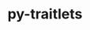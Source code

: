 ---
title: "py-traitlets"
layout: cache
categories: [package, develop-2024-08-04]
meta: {"versions": ["5.14.3"], "compilers": ["gcc@=11.1.0", "gcc@=11.4.0", "gcc@=7.3.1", "gcc@=9.4.0", "oneapi@=2024.2.0"], "oss": ["amzn2", "ubuntu20.04", "ubuntu22.04"], "platforms": ["linux"], "targets": ["aarch64", "neoverse_n1", "neoverse_v1", "neoverse_v2", "ppc64le", "x86_64_v3"], "stacks": ["aws-isc", "aws-isc-aarch64", "data-vis-sdk", "e4s-neoverse-v2", "e4s-neoverse_v1", "e4s-oneapi", "e4s-power", "root"], "num_specs": 16, "num_specs_by_stack": {"aws-isc-aarch64": 2, "root": 16, "aws-isc": 1, "e4s-power": 2, "data-vis-sdk": 2, "e4s-neoverse_v1": 2, "e4s-neoverse-v2": 2, "e4s-oneapi": 2}}
spec_details: [{"hash": "x3g7573iey25o5xa2hkhylmptjq2s5qc", "compiler": "gcc@=7.3.1", "versions": ["5.14.3"], "os": "amzn2", "platform": "linux", "target": "aarch64", "variants": ["build_system=python_pip"], "stacks": ["aws-isc-aarch64", "root"], "size": "-", "tarball": "https://binaries.spack.io/releases/develop-2024-08-04/build_cache/linux-amzn2-aarch64/gcc-7.3.1/py-traitlets-5.14.3/linux-amzn2-aarch64-gcc-7.3.1-py-traitlets-5.14.3-x3g7573iey25o5xa2hkhylmptjq2s5qc.spack"}, {"hash": "jv4hngggpjb5kxl6leexrvsgc4x3kakd", "compiler": "gcc@=7.3.1", "versions": ["5.14.3"], "os": "amzn2", "platform": "linux", "target": "neoverse_n1", "variants": ["build_system=python_pip"], "stacks": ["aws-isc-aarch64", "root"], "size": "-", "tarball": "https://binaries.spack.io/releases/develop-2024-08-04/build_cache/linux-amzn2-neoverse_n1/gcc-7.3.1/py-traitlets-5.14.3/linux-amzn2-neoverse_n1-gcc-7.3.1-py-traitlets-5.14.3-jv4hngggpjb5kxl6leexrvsgc4x3kakd.spack"}, {"hash": "mwump26wcurchrwfv6zmm2522g76deg5", "compiler": "gcc@=7.3.1", "versions": ["5.14.3"], "os": "amzn2", "platform": "linux", "target": "x86_64_v3", "variants": ["build_system=python_pip"], "stacks": ["root", "aws-isc"], "size": "-", "tarball": "https://binaries.spack.io/releases/develop-2024-08-04/build_cache/linux-amzn2-x86_64_v3/gcc-7.3.1/py-traitlets-5.14.3/linux-amzn2-x86_64_v3-gcc-7.3.1-py-traitlets-5.14.3-mwump26wcurchrwfv6zmm2522g76deg5.spack"}, {"hash": "u6ir3wndhzdyg6okarzrywxv5gm4mnck", "compiler": "gcc@=9.4.0", "versions": ["5.14.3"], "os": "ubuntu20.04", "platform": "linux", "target": "ppc64le", "variants": ["build_system=python_pip"], "stacks": ["root", "e4s-power"], "size": "-", "tarball": "https://binaries.spack.io/releases/develop-2024-08-04/build_cache/linux-ubuntu20.04-ppc64le/gcc-9.4.0/py-traitlets-5.14.3/linux-ubuntu20.04-ppc64le-gcc-9.4.0-py-traitlets-5.14.3-u6ir3wndhzdyg6okarzrywxv5gm4mnck.spack"}, {"hash": "fbyspaowtphitn4cyaanbzas7jtsw35r", "compiler": "gcc@=9.4.0", "versions": ["5.14.3"], "os": "ubuntu20.04", "platform": "linux", "target": "ppc64le", "variants": ["build_system=python_pip"], "stacks": ["root", "e4s-power"], "size": "-", "tarball": "https://binaries.spack.io/releases/develop-2024-08-04/build_cache/linux-ubuntu20.04-ppc64le/gcc-9.4.0/py-traitlets-5.14.3/linux-ubuntu20.04-ppc64le-gcc-9.4.0-py-traitlets-5.14.3-fbyspaowtphitn4cyaanbzas7jtsw35r.spack"}, {"hash": "kr45bmvckqzzrutrto3l35r7bttsnzch", "compiler": "gcc@=11.1.0", "versions": ["5.14.3"], "os": "ubuntu20.04", "platform": "linux", "target": "x86_64_v3", "variants": ["build_system=python_pip"], "stacks": ["root", "data-vis-sdk"], "size": "-", "tarball": "https://binaries.spack.io/releases/develop-2024-08-04/build_cache/linux-ubuntu20.04-x86_64_v3/gcc-11.1.0/py-traitlets-5.14.3/linux-ubuntu20.04-x86_64_v3-gcc-11.1.0-py-traitlets-5.14.3-kr45bmvckqzzrutrto3l35r7bttsnzch.spack"}, {"hash": "3i5c4kyflmoppsbhl4comfsn7527b3az", "compiler": "gcc@=11.1.0", "versions": ["5.14.3"], "os": "ubuntu20.04", "platform": "linux", "target": "x86_64_v3", "variants": ["build_system=python_pip"], "stacks": ["root", "data-vis-sdk"], "size": "-", "tarball": "https://binaries.spack.io/releases/develop-2024-08-04/build_cache/linux-ubuntu20.04-x86_64_v3/gcc-11.1.0/py-traitlets-5.14.3/linux-ubuntu20.04-x86_64_v3-gcc-11.1.0-py-traitlets-5.14.3-3i5c4kyflmoppsbhl4comfsn7527b3az.spack"}, {"hash": "uhz7mqgw3osttspnj5v6xu3xqqurran6", "compiler": "gcc@=11.4.0", "versions": ["5.14.3"], "os": "ubuntu22.04", "platform": "linux", "target": "neoverse_v1", "variants": ["build_system=python_pip"], "stacks": ["root", "e4s-neoverse_v1"], "size": "-", "tarball": "https://binaries.spack.io/releases/develop-2024-08-04/build_cache/linux-ubuntu22.04-neoverse_v1/gcc-11.4.0/py-traitlets-5.14.3/linux-ubuntu22.04-neoverse_v1-gcc-11.4.0-py-traitlets-5.14.3-uhz7mqgw3osttspnj5v6xu3xqqurran6.spack"}, {"hash": "rmpypvrnf7fgg3o2ijw6ioc2uut6flkv", "compiler": "gcc@=11.4.0", "versions": ["5.14.3"], "os": "ubuntu22.04", "platform": "linux", "target": "neoverse_v1", "variants": ["build_system=python_pip"], "stacks": ["root", "e4s-neoverse_v1"], "size": "-", "tarball": "https://binaries.spack.io/releases/develop-2024-08-04/build_cache/linux-ubuntu22.04-neoverse_v1/gcc-11.4.0/py-traitlets-5.14.3/linux-ubuntu22.04-neoverse_v1-gcc-11.4.0-py-traitlets-5.14.3-rmpypvrnf7fgg3o2ijw6ioc2uut6flkv.spack"}, {"hash": "xt3niqll3kazgltzizgjqavibbvea6rc", "compiler": "gcc@=11.4.0", "versions": ["5.14.3"], "os": "ubuntu22.04", "platform": "linux", "target": "neoverse_v2", "variants": ["build_system=python_pip"], "stacks": ["root", "e4s-neoverse-v2"], "size": "-", "tarball": "https://binaries.spack.io/releases/develop-2024-08-04/build_cache/linux-ubuntu22.04-neoverse_v2/gcc-11.4.0/py-traitlets-5.14.3/linux-ubuntu22.04-neoverse_v2-gcc-11.4.0-py-traitlets-5.14.3-xt3niqll3kazgltzizgjqavibbvea6rc.spack"}, {"hash": "anyad4centvf3k7vk7r32hc3vrgzlxpn", "compiler": "gcc@=11.4.0", "versions": ["5.14.3"], "os": "ubuntu22.04", "platform": "linux", "target": "neoverse_v2", "variants": ["build_system=python_pip"], "stacks": ["root", "e4s-neoverse-v2"], "size": "-", "tarball": "https://binaries.spack.io/releases/develop-2024-08-04/build_cache/linux-ubuntu22.04-neoverse_v2/gcc-11.4.0/py-traitlets-5.14.3/linux-ubuntu22.04-neoverse_v2-gcc-11.4.0-py-traitlets-5.14.3-anyad4centvf3k7vk7r32hc3vrgzlxpn.spack"}, {"hash": "mr3hkqafsrcsjv2l2ypxy2mi3k5h2udk", "compiler": "gcc@=11.4.0", "versions": ["5.14.3"], "os": "ubuntu22.04", "platform": "linux", "target": "x86_64_v3", "variants": ["build_system=python_pip"], "stacks": ["root"], "size": "-", "tarball": "https://binaries.spack.io/releases/develop-2024-08-04/build_cache/linux-ubuntu22.04-x86_64_v3/gcc-11.4.0/py-traitlets-5.14.3/linux-ubuntu22.04-x86_64_v3-gcc-11.4.0-py-traitlets-5.14.3-mr3hkqafsrcsjv2l2ypxy2mi3k5h2udk.spack"}, {"hash": "zrlzztpgzsuvzzw5f25nnm5wzh4xd6vb", "compiler": "gcc@=11.4.0", "versions": ["5.14.3"], "os": "ubuntu22.04", "platform": "linux", "target": "x86_64_v3", "variants": ["build_system=python_pip"], "stacks": ["root"], "size": "-", "tarball": "https://binaries.spack.io/releases/develop-2024-08-04/build_cache/linux-ubuntu22.04-x86_64_v3/gcc-11.4.0/py-traitlets-5.14.3/linux-ubuntu22.04-x86_64_v3-gcc-11.4.0-py-traitlets-5.14.3-zrlzztpgzsuvzzw5f25nnm5wzh4xd6vb.spack"}, {"hash": "pgloadeep7uwbcikr6wnjlsbgokxjs5t", "compiler": "gcc@=11.4.0", "versions": ["5.14.3"], "os": "ubuntu22.04", "platform": "linux", "target": "x86_64_v3", "variants": ["build_system=python_pip"], "stacks": ["root"], "size": "-", "tarball": "https://binaries.spack.io/releases/develop-2024-08-04/build_cache/linux-ubuntu22.04-x86_64_v3/gcc-11.4.0/py-traitlets-5.14.3/linux-ubuntu22.04-x86_64_v3-gcc-11.4.0-py-traitlets-5.14.3-pgloadeep7uwbcikr6wnjlsbgokxjs5t.spack"}, {"hash": "hqfnvskndcqavc5qvh74i6cxtilmjzck", "compiler": "oneapi@=2024.2.0", "versions": ["5.14.3"], "os": "ubuntu22.04", "platform": "linux", "target": "x86_64_v3", "variants": ["build_system=python_pip"], "stacks": ["e4s-oneapi", "root"], "size": "-", "tarball": "https://binaries.spack.io/releases/develop-2024-08-04/build_cache/linux-ubuntu22.04-x86_64_v3/oneapi-2024.2.0/py-traitlets-5.14.3/linux-ubuntu22.04-x86_64_v3-oneapi-2024.2.0-py-traitlets-5.14.3-hqfnvskndcqavc5qvh74i6cxtilmjzck.spack"}, {"hash": "azx55injkt2kiwkj455fgoawy6d7vnca", "compiler": "oneapi@=2024.2.0", "versions": ["5.14.3"], "os": "ubuntu22.04", "platform": "linux", "target": "x86_64_v3", "variants": ["build_system=python_pip"], "stacks": ["e4s-oneapi", "root"], "size": "-", "tarball": "https://binaries.spack.io/releases/develop-2024-08-04/build_cache/linux-ubuntu22.04-x86_64_v3/oneapi-2024.2.0/py-traitlets-5.14.3/linux-ubuntu22.04-x86_64_v3-oneapi-2024.2.0-py-traitlets-5.14.3-azx55injkt2kiwkj455fgoawy6d7vnca.spack"}]
---